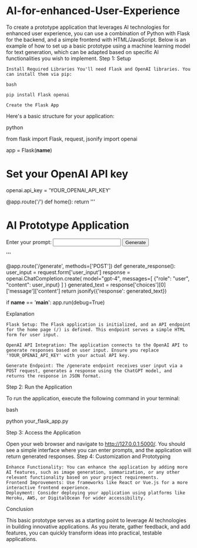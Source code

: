 # AI-for-enhanced-User-Experience
To create a prototype application that leverages AI technologies for enhanced user experience, you can use a combination of Python with Flask for the backend, and a simple frontend with HTML/JavaScript. Below is an example of how to set up a basic prototype using a machine learning model for text generation, which can be adapted based on specific AI functionalities you wish to implement.
Step 1: Setup

    Install Required Libraries You'll need Flask and OpenAI libraries. You can install them via pip:

    bash

    pip install Flask openai

    Create the Flask App

Here's a basic structure for your application:

python

from flask import Flask, request, jsonify
import openai

app = Flask(__name__)

# Set your OpenAI API key
openai.api_key = 'YOUR_OPENAI_API_KEY'

@app.route('/')
def home():
    return '''
        <h1>AI Prototype Application</h1>
        <form action="/generate" method="post">
            <label for="user_input">Enter your prompt:</label>
            <input type="text" id="user_input" name="user_input" required>
            <button type="submit">Generate</button>
        </form>
    '''

@app.route('/generate', methods=['POST'])
def generate_response():
    user_input = request.form['user_input']
    response = openai.ChatCompletion.create(
        model="gpt-4",
        messages=[
            {"role": "user", "content": user_input}
        ]
    )
    generated_text = response['choices'][0]['message']['content']
    return jsonify({'response': generated_text})

if __name__ == '__main__':
    app.run(debug=True)

Explanation

    Flask Setup: The Flask application is initialized, and an API endpoint for the home page (/) is defined. This endpoint serves a simple HTML form for user input.

    OpenAI API Integration: The application connects to the OpenAI API to generate responses based on user input. Ensure you replace 'YOUR_OPENAI_API_KEY' with your actual API key.

    Generate Endpoint: The /generate endpoint receives user input via a POST request, generates a response using the ChatGPT model, and returns the response in JSON format.

Step 2: Run the Application

To run the application, execute the following command in your terminal:

bash

python your_flask_app.py

Step 3: Access the Application

Open your web browser and navigate to http://127.0.0.1:5000/. You should see a simple interface where you can enter prompts, and the application will return generated responses.
Step 4: Customization and Prototyping

    Enhance Functionality: You can enhance the application by adding more AI features, such as image generation, summarization, or any other relevant functionality based on your project requirements.
    Frontend Improvements: Use frameworks like React or Vue.js for a more interactive frontend experience.
    Deployment: Consider deploying your application using platforms like Heroku, AWS, or DigitalOcean for wider accessibility.

Conclusion

This basic prototype serves as a starting point to leverage AI technologies in building innovative applications. As you iterate, gather feedback, and add features, you can quickly transform ideas into practical, testable applications. 
